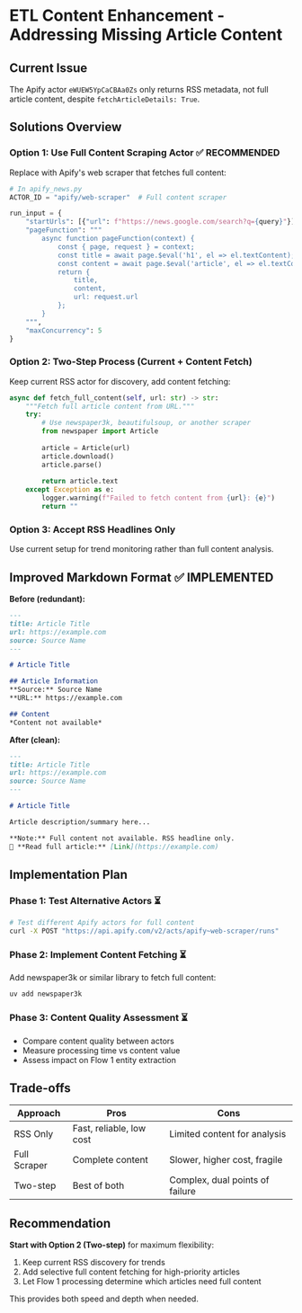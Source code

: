 # ETL Content Enhancement - Addressing Missing Article Content

## Current Issue
The Apify actor `eWUEW5YpCaCBAa0Zs` only returns RSS metadata, not full article content, despite `fetchArticleDetails: True`.

## Solutions Overview

### Option 1: Use Full Content Scraping Actor ✅ RECOMMENDED
Replace with Apify's web scraper that fetches full content:

```python
# In apify_news.py
ACTOR_ID = "apify/web-scraper"  # Full content scraper

run_input = {
    "startUrls": [{"url": f"https://news.google.com/search?q={query}"}],
    "pageFunction": """
        async function pageFunction(context) {
            const { page, request } = context;
            const title = await page.$eval('h1', el => el.textContent);
            const content = await page.$eval('article', el => el.textContent);
            return {
                title,
                content,
                url: request.url
            };
        }
    """,
    "maxConcurrency": 5
}
```

### Option 2: Two-Step Process (Current + Content Fetch)
Keep current RSS actor for discovery, add content fetching:

```python
async def fetch_full_content(self, url: str) -> str:
    """Fetch full article content from URL."""
    try:
        # Use newspaper3k, beautifulsoup, or another scraper
        from newspaper import Article
        
        article = Article(url)
        article.download()
        article.parse()
        
        return article.text
    except Exception as e:
        logger.warning(f"Failed to fetch content from {url}: {e}")
        return ""
```

### Option 3: Accept RSS Headlines Only
Use current setup for trend monitoring rather than full content analysis.

## Improved Markdown Format ✅ IMPLEMENTED

**Before (redundant):**
```markdown
---
title: Article Title
url: https://example.com
source: Source Name
---

# Article Title

## Article Information
**Source:** Source Name
**URL:** https://example.com

## Content
*Content not available*
```

**After (clean):**
```markdown
---
title: Article Title
url: https://example.com
source: Source Name
---

# Article Title

Article description/summary here...

**Note:** Full content not available. RSS headline only.
📰 **Read full article:** [Link](https://example.com)
```

## Implementation Plan

### Phase 1: Test Alternative Actors ⏳
```bash
# Test different Apify actors for full content
curl -X POST "https://api.apify.com/v2/acts/apify~web-scraper/runs"
```

### Phase 2: Implement Content Fetching ⏳
Add newspaper3k or similar library to fetch full content:
```bash
uv add newspaper3k
```

### Phase 3: Content Quality Assessment ⏳
- Compare content quality between actors
- Measure processing time vs content value
- Assess impact on Flow 1 entity extraction

## Trade-offs

| Approach | Pros | Cons |
|----------|------|------|
| RSS Only | Fast, reliable, low cost | Limited content for analysis |
| Full Scraper | Complete content | Slower, higher cost, fragile |
| Two-step | Best of both | Complex, dual points of failure |

## Recommendation

**Start with Option 2 (Two-step)** for maximum flexibility:
1. Keep current RSS discovery for trends
2. Add selective full content fetching for high-priority articles
3. Let Flow 1 processing determine which articles need full content

This provides both speed and depth when needed.